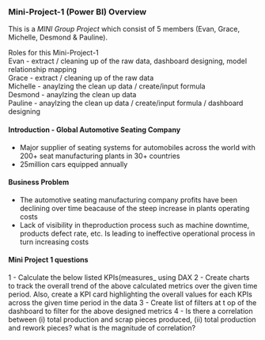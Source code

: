 ### Mini-Project-1 (Power BI) Overview

This is a _MINI Group Project_ which consist of 5 members (Evan, Grace, Michelle, Desmond & Pauline). <br>

Roles for this Mini-Project-1 <br>
Evan - extract / cleaning up of the raw data, dashboard designing, model relationship mapping <br>
Grace - extract / cleaning up of the raw data <br>
Michelle - anaylzing the clean up data / create/input formula <br>
Desmond - anaylzing the clean up data <br>
Pauline - anaylzing the clean up data / create/input formula / dashboard designing <br>

#### Introduction - Global Automotive Seating Company
- Major supplier of seating systems for automobiles across the world with 200+ seat manufacturing plants in 30+ countries
- 25million cars equipped annually

#### Business Problem
- The automotive seating manufacturing company profits have been declining over time beacause of the steep increase in plants operating costs
- Lack of visibility in theproduction process such as machine downtime, products defect rate, etc. Is leading to ineffective operational process in turn increasing costs

#### Mini Project 1 questions
1 - Calculate the below listed KPIs(measures_ using DAX
2 - Create charts to track the overall trend of the above calculated metrics over the given time period. Also, create a KPI card highlighting the overall values for each KPIs across the given time period in the data
3 - Create list of filters at t op of the dashboard to filter for the above designed metrics
4 - Is there a correlation between (i) total production and scrap pieces produced, (ii) total production and rework pieces? what is the magnitude of correlation?




